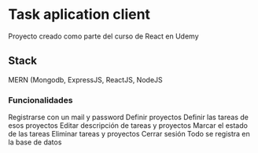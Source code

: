 # Task aplication client

Proyecto creado como parte del curso de React en Udemy

## Stack

MERN (Mongodb, ExpressJS, ReactJS, NodeJS

### Funcionalidades

Registrarse con un mail y password
Definir proyectos
Definir las tareas de esos proyectos
Editar descripción de tareas y proyectos
Marcar el estado de las tareas
Eliminar tareas y proyectos
Cerrar sesión
Todo se registra en la base de datos

